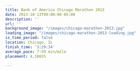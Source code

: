```yaml
---
title: Bank of America Chicago Marathon 2013
date: 2013-10-13T00:00:00-05:00
description: ''
url: ''
background_image: "/images/chicago-marathon-2013.jpg"
loading_image: "/images/chicago-marathon-2013-loading.jpg"
is_time_period: false
location: Chicago, IL
finish_time: '3:29:34'
average_pace: 7:59 min/mile
placement: 4,106th

---
```

